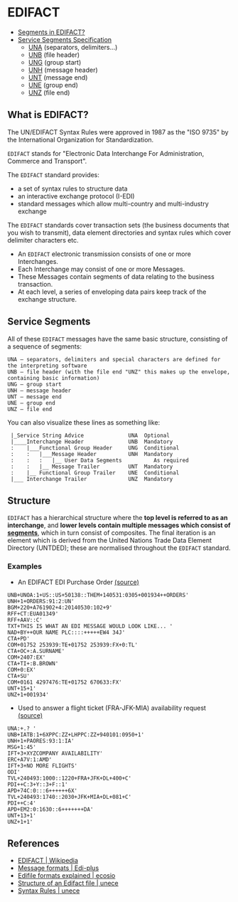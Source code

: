 # EDIFACT

* [Segments in EDIFACT?](segments/README.md)
* [Service Segments Specification](segments/service-segments-spec.md)
  * [UNA](segments/una.md) (separators, delimiters...) 
  * [UNB](segments/unb.md) (file header)
  * [UNG](segments/ung.md) (group start)
  * [UNH](segments/unh.md) (message header)
  * [UNT](segments/unt.md) (message end)
  * [UNE](segments/une.md) (group end)
  * [UNZ](segments/unz.md) (file end)

## What is EDIFACT?

The UN/EDIFACT Syntax Rules were approved in 1987 as the "ISO 9735" by the 
International Organization for Standardization.

`EDIFACT` stands for "Electronic Data Interchange For Administration, Commerce and Transport". 

The `EDIFACT` standard provides:

* a set of syntax rules to structure data
* an interactive exchange protocol (I-EDI)
* standard messages which allow multi-country and multi-industry exchange

The `EDIFACT` standards cover transaction sets (the business documents that you wish to transmit), 
data element directories and syntax rules which cover delimiter characters etc.

* An `EDIFACT` electronic transmission consists of one or more Interchanges. 
* Each Interchange may consist of one or more Messages. 
* These Messages contain segments of data relating to the business transaction. 
* At each level, a series of enveloping data pairs keep track of the exchange structure.

## Service Segments

All of these `EDIFACT` messages have the same basic structure, consisting of a sequence of segments:

```
UNA – separators, delimiters and special characters are defined for the interpreting software 
UNB – file header (with the file end "UNZ" this makes up the envelope, containing basic information)
UNG – group start
UNH – message header
UNT – message end
UNE – group end
UNZ – file end
```

You can also visualize these lines as something like:

```
 |_Service String Advice              UNA  Optional
 |____Interchange Header              UNB  Mandatory
 :    |___Functional Group Header     UNG  Conditional
 :    :   |___Message Header          UNH  Mandatory
 :    :   :   |__ User Data Segments          As required
 :    :   |__ Message Trailer         UNT  Mandatory
 :    |__ Functional Group Trailer    UNE  Conditional
 |___ Interchange Trailer             UNZ  Mandatory
```

## Structure

`EDIFACT` has a hierarchical structure where the **top level is referred to as an interchange**, 
and **lower levels contain multiple messages which consist of [segments](segments/README.md)**, which in turn consist 
of composites. The final iteration is an element which is derived from the United Nations Trade 
Data Element Directory (UNTDED); these are normalised throughout the `EDIFACT` standard.

### Examples

* An EDIFACT EDI Purchase Order [(source)](https://www.edi-plus.com/resources/message-formats/edifact/)

```
UNB+UNOA:1+US::US+50138::THEM+140531:0305+001934++ORDERS'
UNH+1+ORDERS:91:2:UN'
BGM+220+A761902+4:20140530:102+9'
RFF+CT:EUA01349'
RFF+AAV::C'
TXT+THIS IS WHAT AN EDI MESSAGE WOULD LOOK LIKE... '
NAD+BY++OUR NAME PLC::::+++++EW4 34J'
CTA+PD'
COM+01752 253939:TE+01752 253939:FX+0:TL'
CTA+OC+:A.SURNAME'
COM+2407:EX'
CTA+TI+:B.BROWN'
COM+0:EX'
CTA+SU'
COM+0161 4297476:TE+01752 670633:FX'
UNT+15+1'
UNZ+1+001934'
```

* Used to answer a flight ticket (FRA-JFK-MIA) availability request [(source)](https://en.wikipedia.org/wiki/EDIFACT)

```
UNA:+.? '
UNB+IATB:1+6XPPC:ZZ+LHPPC:ZZ+940101:0950+1'
UNH+1+PAORES:93:1:IA'
MSG+1:45'
IFT+3+XYZCOMPANY AVAILABILITY'
ERC+A7V:1:AMD'
IFT+3+NO MORE FLIGHTS'
ODI'
TVL+240493:1000::1220+FRA+JFK+DL+400+C'
PDI++C:3+Y::3+F::1'
APD+74C:0:::6++++++6X'
TVL+240493:1740::2030+JFK+MIA+DL+081+C'
PDI++C:4'
APD+EM2:0:1630::6+++++++DA'
UNT+13+1'
UNZ+1+1'
```

## References

* [EDIFACT | Wikipedia](https://en.wikipedia.org/wiki/EDIFACT)
* [Message formats | Edi-plus](https://www.edi-plus.com/resources/message-formats/edifact/)
* [Edifile formats explained | ecosio](https://ecosio.com/en/blog/edi-file-formats-explained/)
* [Structure of an Edifact file | unece](https://ecosio.com/en/blog/edi-standards-overview-structure-of-an-edifact-file/)
* [Syntax Rules | unece](http://www.unece.org/fileadmin/DAM/trade/edifact/untdid/d422_s.htm)
